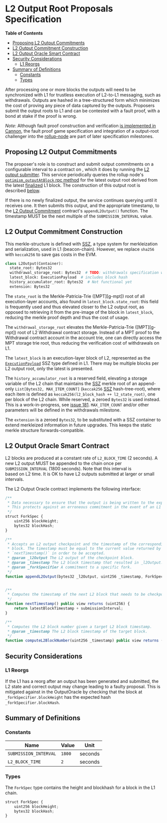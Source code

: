 # L2 Output Root Proposals Specification

<!-- All glossary references in this file. -->
[g-rollup-node]: glossary.md#rollup-node

<!-- START doctoc generated TOC please keep comment here to allow auto update -->
<!-- DON'T EDIT THIS SECTION, INSTEAD RE-RUN doctoc TO UPDATE -->
**Table of Contents**

- [Proposing L2 Output Commitments](#proposing-l2-output-commitments)
- [L2 Output Commitment Construction](#l2-output-commitment-construction)
- [L2 Output Oracle Smart Contract](#l2-output-oracle-smart-contract)
- [Security Considerations](#security-considerations)
  - [L1 Reorgs](#l1-reorgs)
- [Summary of Definitions](#summary-of-definitions)
  - [Constants](#constants)
  - [Types](#types)

<!-- END doctoc generated TOC please keep comment here to allow auto update -->

After processing one or more blocks the outputs will need to be synchronized with L1 for trustless execution of
L2-to-L1 messaging, such as withdrawals. Outputs are hashed in a tree-structured form which minimizes the cost of
proving any piece of data captured by the outputs.
Proposers submit the output roots to L1 and can be contested with a fault proof,
with a bond at stake if the proof is wrong.

*Note*: Although fault proof construction and verification [is implemented in Cannon][cannon],
the fault proof game specification and integration of a output-root challenger into the [rollup-node][g-rollup-node]
are part of later specification milestones.

[cannon]: https://github.com/ethereum-optimism/cannon

## Proposing L2 Output Commitments

The proposer's role is to construct and submit output commitments on a configurable interval to a contract on , which
it does by running the [L2 output submitter](../l2os/). This service periodically queries the rollup
 node's [`optimism_outputAtBlock` rpc method](./rollup-node.md#l2-output-rpc-method) for the latest output root derived
 from the latest [finalized](rollup-node.md#finalization-guarantees) L1 block. The construction of this output root is
 described [below](#l2-output-commitment-construction).

If there is no newly finalized output, the service continues querying until it receives one. It then submits this
output, and the appropriate timestamp, to the [L2 Output Commitment](#l2-output-commitment-smart-contract) contract's
`appendL2Output()` function. The timestamp MUST be the next multiple of the `SUBMISSION_INTERVAL` value.

## L2 Output Commitment Construction

This merkle-structure is defined with [SSZ], a type system for merkleization and serialization, used in
L1 (beacon-chain). However, we replace `sha256` with `keccak256` to save gas costs in the EVM.

[SSZ]: https://github.com/ethereum/consensus-specs/blob/dev/ssz/simple-serialize.md

```python
class L2Output(Container):
  state_root: Bytes32
  withdrawal_storage_root: Bytes32  # TODO: withdrawals specification work-in-progress
  latest_block: ExecutionPayload  # includes block hash
  history_accumulator_root: Bytes32  # Not functional yet
  extension: Bytes32
```

The `state_root` is the Merkle-Patricia-Trie ([MPT][g-mpt]) root of all execution-layer accounts,
also found in `latest_block.state_root`: this field is frequently used and thus elevated closer to the L2 output root,
as opposed to retrieving it from the pre-image of the block in `latest_block`,
reducing the merkle proof depth and thus the cost of usage.

The `withdrawal_storage_root` elevates the Merkle-Patricia-Trie ([MPT][g-mpt]) root of L2 Withdrawal contract storage.
Instead of a MPT proof to the Withdrawal contract account in the account trie,
one can directly access the MPT storage trie root, thus reducing the verification cost of withdrawals on L1.

The `latest_block` is an execution-layer block of L2, represented as the [`ExecutionPayload`][ExecutionPayload] SSZ type
defined in L1. There may be multiple blocks per L2 output root, only the latest is presented.

[ExecutionPayload]: https://github.com/ethereum/consensus-specs/blob/dev/specs/bellatrix/beacon-chain.md#executionpayload

The `history_accumulator_root` is a reserved field, elevating a storage variable of the L2 chain that maintains
the [SSZ] merkle root of an append-only `List[Bytes32, MAX_ITEM_COUNT]` (`keccak256` [SSZ] hash-tree-root),
where each item is defined as `keccak256(l2_block_hash ++ l2_state_root)`, one per block of the L2 chain.
While reserved, a zeroed `Bytes32` is used instead.
This is a work-in-progress, see [issue 181](https://github.com/ethereum-optimism/optimistic-specs/issues/181).
`MAX_ITEM_COUNT` and/or other parameters will be defined in the withdrawals milestone.

The `extension` is a zeroed `Bytes32`, to be substituted with a SSZ container to extend merkleized information in future
upgrades. This keeps the static merkle structure forwards-compatible.

## L2 Output Oracle Smart Contract

L2 blocks are produced at a constant rate of `L2_BLOCK_TIME` (2 seconds).
A new L2 output MUST be appended to the chain once per `SUBMISSION_INTERVAL` (1800 seconds). Note that this interval is\
based on L2 time. It is OK to have L2 outputs submitted at larger or small intervals.

The L2 Output Oracle contract implements the following interface:

```js
/**
 * Data necessary to ensure that the output is being written to the expected fork of the L1 chain.
 * This protects against an erroneous commitment in the event of an L1 reorg.
 */
struct ForkSpec {
    uint256 blockHeight;
    bytes32 blockHash;
}

/**
 * Accepts an L2 output checkpoint and the timestamp of the corresponding L2
 * block. The timestamp must be equal to the current value returned by
 * `nextTimestamp()` in order to be accepted.
 * @param _l2Output The L2 output of the checkpoint block.
 * @param _timestamp The L2 block timestamp that resulted in _l2Output.
 * @param _forkSpecifier A commitment to a specific fork.
 */
function appendL2Output(bytes32 _l2Output, uint256 _timestamp, ForkSpec _forkSpecifier) external


/**
 * Computes the timestamp of the next L2 block that needs to be checkpointed.
 */
function nextTimestamp() public view returns (uint256) {
    return latestBlockTimestamp + submissionInterval;
}

/**
 * Computes the L2 block number given a target L2 block timestamp.
 * @param _timestamp The L2 block timestamp of the target block.
 */
function computeL2BlockNumber(uint256 _timestamp) public view returns (uint256)
```

## Security Considerations

### L1 Reorgs

If the L1 has a reorg after an output has been generated and submitted, the L2 state and correct output may change
leading to a faulty proposal. This is mitigated against in the OutputOracle by checking that the block at
`_forkSpecifier.blockHeight` has the expected hash `_forkSpecifier.blockHash`.

## Summary of Definitions

### Constants

| Name                   | Value | Unit    |
| ---------------------- | ----- | ------- |
| `SUBMISSION_INTERVAL` | `1800` | seconds |
| `L2_BLOCK_TIME`        | `2`   | seconds |

### Types

The `ForkSpec` type contains the height and blockhash for a block in the L1 chain.

```js
struct ForkSpec {
    uint256 blockHeight;
    bytes32 blockHash;
}
```
